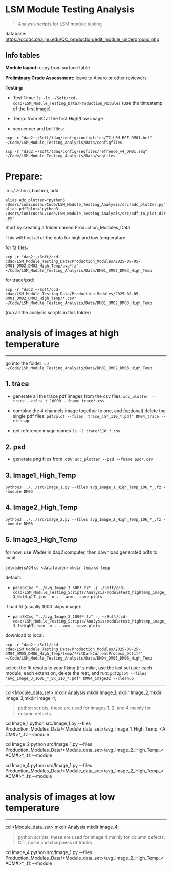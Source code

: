 # LSM Module Testing Analysis
> Analysis scripts for LSM module testing 

database: https://ccdqc.pha.jhu.edu/QC_production/edit_module_underground.php

## Info tables

**Module layout:** copy from surface table

**Preliminary Grade Assessment:** leave to Alvaro or other reviewers

**Testing:** 

- Test Time: `ls -lt ~/Soft/ccd-cdaq/LSM_Module_Testing_Data/Production_Modules`
(use the timestamp of the first image)

- Temp: from SC at the first High/Low image 

- sequencer and bcf files: 

`scp -r "daq2:~/Soft/ldaq/config/configfiles/TC_LSM_REF_DM01.bcf" ~/Code/LSM_Module_Testing_Analysis/Data/configfiles`

`scp -r "daq2:~/Soft/ldaq/config/seqfiles/refrence_v4_DM01.seq" ~/Code/LSM_Module_Testing_Analysis/Data/seqfiles`


# Prepare: 


in ~/.zshrc (.bashrc), add:

`alias adc_plotter="python3 /Users/iumicuszhu/Code/LSM_Module_Testing_Analysis/src/adc_plotter.py"`
`alias pdf2plot="python3 /Users/iumicuszhu/Code/LSM_Module_Testing_Analysis/src/pdf_to_plot_dir.py"`

Start by creating a folder named Production_Modules_Data

This will host all of the data for high and low temperature

for fz files:

`scp -r "daq2:~/Soft/ccd-cdaq/LSM_Module_Testing_Data/Production_Modules/2025-08-05-DM01_DM02_DM03_High_Temp/avg*fz" ~/Code/LSM_Module_Testing_Analysis/Data/DM01_DM02_DM03_High_Temp`

for trace/psd:

`scp -r "daq2:~/Soft/ccd-cdaq/LSM_Module_Testing_Data/Production_Modules/2025-08-05-DM01_DM02_DM03_High_Temp/*.csv" ~/Code/LSM_Module_Testing_Analysis/Data/DM01_DM02_DM03_High_Temp`

<!-- in downloaded data folder (`DM*_DM*_DM*_High_Temp`): -->
<!-- `mkdir trace psd image1 image2 image31 image32 image4` -->

(run all the analysis scripts in this folder)

# analysis of images at high temperature 
----------------------------------------------
go into the folder: `cd ~/Code/LSM_Module_Testing_Analysis/Data/DM01_DM02_DM03_High_Temp`

## 1. trace
- generate all the trace pdf images from the csv files:
`adc_plotter --trace --delta_t 10000 --fname trace*.csv`

- combine the 4 channels image together to one, and (optional) delete the single pdf files:
`pdf2plot --files 'trace_ch*_110_*.pdf' DM04_trace --cleanup`     

- get reference image names
`ls -l trace*110_*.csv`

## 2. psd
- generate png files from .csv:
`adc_plotter --psd --fname psd*.csv`

## 3. Image1_High_Temp
`python3 ../../src/Image_1.py --files avg_Image_1_High_Temp_106_*_.fz --module DM03`

## 4. Image2_High_Temp
`python3 ../../src/Image_2.py --files avg_Image_2_High_Temp_106_*_.fz --module DM03`

## 5. Image3_High_Temp

for now, use Wader in daq2 computer, then download generated pdfs to local

`setwadersACM`
`cd <datafolder>`
`mkdir temp`
`cd temp`

default:
- `panaSKImg "../avg_Image_3_500*.fz" -j ~/Soft/ccd-cdaq/LSM_Module_Testing_Scripts/Analysis/moduletest_hightemp_image_3_NotHighT.json -o . --acm --save-plots`

if bad fit (usually 1000 skips image):
- `panaSKImg "../avg_Image_3_1000*.fz" -j ~/Soft/ccd-cdaq/LSM_Module_Testing_Scripts/Analysis/moduletest_hightemp_image_3_IsHighT.json -o . --acm --save-plots`


download to local:

`scp -r "daq2:~/Soft/ccd-cdaq/LSM_Module_Testing_Data/Production_Modules/2025-08-25-DM04_DM05_DM06_High_Temp/temp/*FitDarkCurrentProcess_DCfit*" ~/Code/LSM_Module_Testing_Analysis/Data/DM04_DM05_DM06_High_Temp`

select the fit results to your liking (if similar, use the last set) per each module, each extension, delete the rest, and run:
`pdf2plot --files 'avg_Image_3_1000_*_SR_110_*.pdf' DM04_image32 --cleanup`


------------------------------
cd <Module_data_set>
mkdir Analysis
mkdir Image_1;mkdir Image_2;mkdir Image_3;mkdir Image_4;
> python scripts, these are used for images 1, 2, and 4 mainly for column defects. 

cd Image_1
python src/Image_1.py --files Production_Modules_Data/<Module_data_set>/avg_Image_1_High_Temp_<ACM#>_*_*_*.fz --module <ModuleID>

cd Image_2
python src/Image_1.py --files Production_Modules_Data/<Module_data_set>/avg_Image_2_High_Temp_<ACM#>_*_*_*.fz --module <ModuleID>

cd Image_4
python src/Image_1.py --files Production_Modules_Data/<Module_data_set>/avg_Image_2_High_Temp_<ACM#>_*_*_*.fz --module <ModuleID>

# analysis of images at low temperature
--------------------------------
cd <Module_data_set>
mkdir Analysis
mkdir Image_4;

> python scripts, these are used for image 4 mainly for column defects, CTI, noise and sharpness of tracks

cd Image_4
python src/Image_1.py --files Production_Modules_Data/<Module_data_set>/avg_Image_2_High_Temp_<ACM#>_*_*_*.fz --module <ModuleID>







